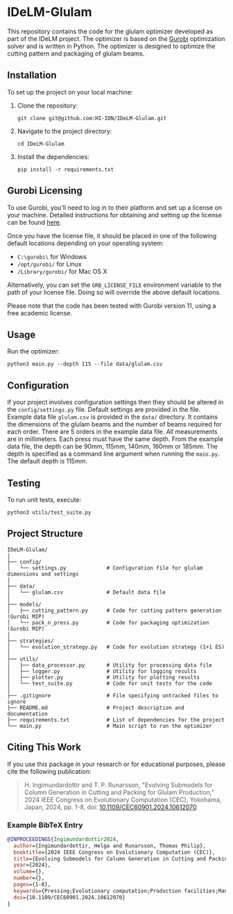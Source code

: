 # IDeLM-Glulam

This repository contains the code for the glulam optimizer developed as part of the IDeLM project.
The optimizer is based on the [Gurobi](https://www.gurobi.com/) optimization solver and is written in Python.
The optimizer is designed to optimize the cutting pattern and packaging of glulam beams.

## Installation

To set up the project on your local machine:

1. Clone the repository:
    ```
    git clone git@github.com:HI-IDN/IDeLM-Glulam.git
    ```
2. Navigate to the project directory:
    ```
    cd IDeLM-Glulam
    ```
3. Install the dependencies:
    ```
    pip install -r requirements.txt
    ```

## Gurobi Licensing

To use Gurobi, you'll need to log in to their platform and set up a license on your machine. Detailed instructions for
obtaining and setting up the license can be
found [here](https://support.gurobi.com/hc/en-us/articles/12872879801105#section:RetrieveLicense).

Once you have the license file, it should be placed in one of the following default locations depending on your
operating system:

* `C:\gurobi\` for Windows
* `/opt/gurobi/` for Linux
* `/Library/gurobi/` for Mac OS X

Alternatively, you can set the `GRB_LICENSE_FILE` environment variable to the path of your license file. Doing so will
override the above default locations.

Please note that the code has been tested with Gurobi version 11, using a free academic license.

## Usage

Run the optimizer:

```
python3 main.py --depth 115 --file data/glulam.csv  
```

## Configuration

If your project involves configuration settings then they should be altered in the `config/settings.py` file.
Default settings are provided in the file.
Example data file `glulam.csv` is provided in the `data/` directory. It contains the dimensions of the glulam beams and
the number of beams required for each order. There are 5 orders in the example data file. All measurements are in
millimeters. Each press must have the same depth. From the example data file, the depth can be 90mm, 115mm, 140mm, 160mm
or 185mm. The depth is specified as a command line argument when running the `main.py`. The default depth is 115mm.

## Testing
To run unit tests, execute:
```
python3 utils/test_suite.py
```

## Project Structure

```
IDeLM-Glulam/
│
├── config/
│   └── settings.py             # Configuration file for glulam dimensions and settings
│
├── data/
│   └── glulam.csv              # Default data file
│
├── models/
│   ├── cutting_pattern.py      # Code for cutting pattern generation (Gurobi MIP)
│   └── pack_n_press.py         # Code for packaging optimization (Gurobi MIP)
│
├── strategies/
│   └── evolution_strategy.py   # Code for evolution strategy (1+1 ES)
│
├── utils/
│   ├── data_processor.py       # Utility for processing data file
│   ├── logger.py               # Utility for logging results
│   ├── plotter.py              # Utility for plotting results
│   └── test_suite.py           # Code for unit tests for the code
│
├── .gitignore                  # File specifying untracked files to ignore
├── README.md                   # Project description and documentation
├── requirements.txt            # List of dependencies for the project
└── main.py                     # Main script to run the optimizer
```

## Citing This Work

If you use this package in your research or for educational purposes, please cite the following publication:

> H. Ingimundardottir and T. P. Runarsson, "Evolving Submodels for Column Generation in Cutting and Packing for Glulam Production," 2024 IEEE Congress on Evolutionary Computation (CEC), Yokohama, Japan, 2024, pp. 1-8, doi: [10.1109/CEC60901.2024.10612070](https://doi.org/10.1109/CEC60901.2024.10612070).

### Example BibTeX Entry
```bibtex
@INPROCEEDINGS{Ingimundardottir2024,
  author={Ingimundardottir, Helga and Runarsson, Thomas Philip},
  booktitle={2024 IEEE Congress on Evolutionary Computation (CEC)}, 
  title={Evolving Submodels for Column Generation in Cutting and Packing for Glulam Production}, 
  year={2024},
  volume={},
  number={},
  pages={1-8},
  keywords={Pressing;Evolutionary computation;Production facilities;Manufacturing;Iterative methods;Feeds;Optimization;Glued laminated timber;column generation;evolutionary strategy;cutting and packing problems;real-world application},
  doi={10.1109/CEC60901.2024.10612070}
}
```
